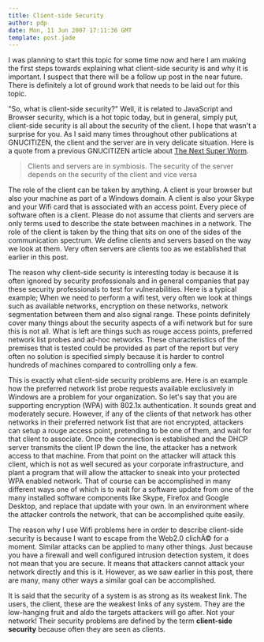 ```yaml
---
title: Client-side Security
author: pdp
date: Mon, 11 Jun 2007 17:11:36 GMT
template: post.jade
---
```


I was planning to start this topic for some time now and here I am making the first steps towards explaining what client-side security is and why it is important. I suspect that there will be a follow up post in the near future. There is definitely a lot of ground work that needs to be laid out for this topic.

"So, what is client-side security?" Well, it is related to JavaScript and Browser security, which is a hot topic today, but in general, simply put, client-side security is all about the security of the client. I hope that wasn't a surprise for you. As I said many times throughout other publications at GNUCITIZEN, the client and the server are in very delicate situation. Here is a quote from a previous GNUCITIZEN article about [The Next Super Worm](/blog/the-next-super-worm).

> Clients and servers are in symbiosis. The security of the server depends on the security of the client and vice versa

The role of the client can be taken by anything. A client is your browser but also your machine as part of a Windows domain. A client is also your Skype and your Wifi card that is associated with an access point. Every piece of software often is a client. Please do not assume that clients and servers are only terms used to describe the state between machines in a network. The role of the client is taken by the thing that sits on one of the sides of the communication spectrum. We define clients and servers based on the way we look at them. Very often servers are clients too as we established that earlier in this post.

The reason why client-side security is interesting today is because it is often ignored by security professionals and in general companies that pay these security professionals to test for vulnerabilities. Here is a typical example; When we need to perform a wifi test, very often we look at things such as available networks, encryption on these networks, network segmentation between them and also signal range. These points definitely cover many things about the security aspects of a wifi network but for sure this is not all. What is left are things such as rouge access points, preferred network list probes and ad-hoc networks. These characteristics of the premises that is tested could be provided as part of the report but very often no solution is specified simply because it is harder to control hundreds of machines compared to controlling only a few.

This is exactly what client-side security problems are. Here is an example how the preferred network list probe requests available exclusively in Windows are a problem for your organization. So let's say that you are supporting encryption (WPA) with 802.1x authentication. It sounds great and moderately secure. However, if any of the clients of that network has other networks in their preferred network list that are not encrypted, attackers can setup a rouge access point, pretending to be one of them, and wait for that client to associate. Once the connection is established and the DHCP server transmits the client IP down the line, the attacker has a network access to that machine. From that point on the attacker will attack this client, which is not as well secured as your corporate infrastructure, and plant a program that will allow the attacker to sneak into your protected WPA enabled network. That of course can be accomplished in many different ways one of which is to wait for a software update from one of the many installed software components like Skype, Firefox and Google Desktop, and replace that update with your own. In an environment where the attacker controls the network, that can be accomplished quite easily.

The reason why I use Wifi problems here in order to describe client-side security is because I want to escape from the Web2.0 clichÃ© for a moment. Similar attacks can be applied to many other things. Just because you have a firewall and well configured intrusion detection system, it does not mean that you are secure. It means that attackers cannot attack your network directly and this is it. However, as we saw earlier in this post, there are many, many other ways a similar goal can be accomplished.

It is said that the security of a system is as strong as its weakest link. The users, the client, these are the weakest links of any system. They are the low-hanging fruit and aldo the targets attackers will go after. Not your network! Their security problems are defined by the term **client-side security** because often they are seen as clients.
